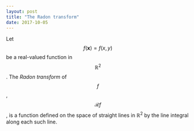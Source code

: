 ```yaml
---
layout: post
title: "The Radon transform"
date: 2017-10-05
---
```


Let $$f(\mathbf{x})=f(x,y)$$ be a real-valued function in $$\mathbb{R}^2$$.
The <i>Radon transform</i> of $$f$$, $$\mathcal{R}f$$, is a function defined on the space of straight lines in $\mathbb{R}^2$ by the line integral along each such line.
